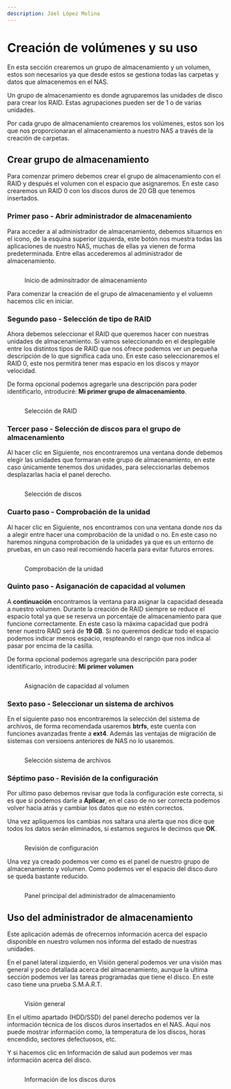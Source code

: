 ```yaml
---
description: Joel López Molina
---
```


# Creación de volúmenes y su uso

En esta sección crearemos un grupo de almacenamiento y un volumen, estos son necesarios ya que desde estos se gestiona todas las carpetas y datos que almacenemos en el NAS.

Un grupo de almacenamiento es donde agruparemos las unidades de disco para crear los RAID. Estas agrupaciones pueden ser de 1 o de varias unidades.

Por cada grupo de almacenamiento crearemos los volúmenes, estos son los que nos proporcionaran el almacenamiento a nuestro NAS a través de la creación de carpetas.

## Crear grupo de almacenamiento

Para comenzar primero debemos crear el grupo de almacenamiento con el RAID y después el volumen con el espacio que asignaremos. En este caso crearemos un RAID 0 con los discos duros de 20 GB que tenemos insertados.

### Primer paso - Abrir administrador de almacenamiento

Para acceder a al administrador de almacenamiento, debemos situarnos en el icono, de la esquina superior izquierda, este botón nos muestra todas las aplicaciones de nuestro NAS, muchas de ellas ya vienen de forma predeterminada. Entre ellas accederemos al administrador de almacenamiento.

<figure><img src="../../../.gitbook/assets/image (1) (3).png" alt=""><figcaption><p>Inicio de adminsitrador de almacenamiento</p></figcaption></figure>

Para comenzar la creación de el grupo de almacenamiento y el voluemn hacemos clic en iniciar.

### Segundo paso - Selección de tipo de RAID

Ahora debemos seleccionar el RAID que queremos hacer con nuestras unidades de almacenamiento. Si vamos seleccionando en el desplegable entre los distintos tipos de RAID que nos ofrece podemos ver un pequeña descripción de lo que significa cada uno. En este caso seleccionaremos el RAID 0, este nos permitirá tener mas espacio en los discos y mayor velocidad.

De forma opcional podemos agregarle una descripción para poder identificarlo, introduciré: **Mi primer grupo de almacenamiento**.

<figure><img src="../../../.gitbook/assets/image (6) (2) (1).png" alt=""><figcaption><p>Selección de RAID</p></figcaption></figure>

### Tercer paso - Selección de discos para el grupo de almacenamiento

Al hacer clic en Siguiente, nos encontraremos una ventana donde debemos elegir las unidades que formaran este grupo de almacenamiento, en este caso únicamente tenemos dos unidades, para seleccionarlas debemos desplazarlas hacia el panel derecho.

<figure><img src="../../../.gitbook/assets/image (3) (1) (3).png" alt=""><figcaption><p>Selección de discos</p></figcaption></figure>

### Cuarto paso - Comprobación de la unidad

Al hacer clic en Siguiente, nos encontramos con una ventana donde nos da a alegir entre hacer una comprobación de la unidad o no. En este caso no haremos ninguna comprobación de la unidades ya que es un entorno de pruebas, en un caso real recomiendo hacerla para evitar futuros errores.

<figure><img src="../../../.gitbook/assets/image (5) (1) (2) (2).png" alt=""><figcaption><p>Comprobación de la unidad</p></figcaption></figure>

### Quinto paso - Asiganación de capacidad al volumen

A **continuación** encontramos la ventana para asignar la capacidad deseada a nuestro volumen. Durante la creación de RAID siempre se reduce el espacio total ya que se reserva un porcentaje de almacenamiento para que funcione correctamente. En este caso la máxima capacidad que podrá tener nuestro RAID será de **19 GB**. Si no queremos dedicar todo el espacio podemos indicar menos espacio, respteando el rango que nos indica al pasar por encima de la casilla.

De forma opcional podemos agregarle una descripción para poder identificarlo, introduciré: **Mi primer volumen**

<figure><img src="../../../.gitbook/assets/image (2) (2) (1).png" alt=""><figcaption><p>Asignación de capacidad al volumen</p></figcaption></figure>

### Sexto paso - Seleccionar un sistema de archivos

En el siguiente paso nos encontraremos la selección del sistema de archivos, de forma recomendada usaremos **btrfs**, este cuenta con funciones avanzadas frente a **ext4**. Además las ventajas de migración de sistemas con versioens anteriores de NAS no lo usaremos.

<figure><img src="../../../.gitbook/assets/image (4) (1) (1) (2).png" alt=""><figcaption><p>Selección sistema de archivos </p></figcaption></figure>

### Séptimo paso - Revisión de la configuración

Por ultimo paso debemos revisar que toda la configuración este correcta, si es que si podemos darle a **Aplicar**, en el caso de no ser correcta podemos volver hacia atrás y cambiar los datos que no estén correctos.

Una vez apliquemos los cambias nos saltara una alerta que nos dice que todos los datos serán eliminados, si estamos seguros le decimos que **OK**.

<figure><img src="../../../.gitbook/assets/image (8) (1) (1) (1).png" alt=""><figcaption><p>Revisión de configuración</p></figcaption></figure>

Una vez ya creado podemos ver como es el panel de nuestro grupo de almacenamiento y volumen. Como podemos ver el espacio del disco duro se queda bastante reducido.

<figure><img src="../../../.gitbook/assets/image (3) (4).png" alt=""><figcaption><p>Panel principal del administrador de almacenamiento</p></figcaption></figure>

## Uso del administrador de almacenamiento

Este aplicación además de ofrecernos información acerca del espacio disponible en nuestro volumen nos informa del estado de nuestras unidades.

En el panel lateral izquierdo, en Visión general podemos ver una visión mas general y poco detallada acerca del almacenamiento, aunque la ultima sección podemos ver las tareas programadas que tiene el disco. En este caso tiene una prueba S.M.A.R.T.

<figure><img src="../../../.gitbook/assets/image (7) (1) (2) (1).png" alt=""><figcaption><p>Visión general</p></figcaption></figure>

En el ultimo apartado (HDD/SSD) del panel derecho podemos ver la información técnica de los discos duros insertados en el NAS. Aquí nos puede mostrar información como, la temperatura de los discos, horas encendido, sectores defectuosos, etc.&#x20;

Y si hacemos clic en Información de salud aun podemos ver mas información acerca del disco.

<figure><img src="../../../.gitbook/assets/image (9) (2) (2).png" alt=""><figcaption><p>Información de los discos duros</p></figcaption></figure>
